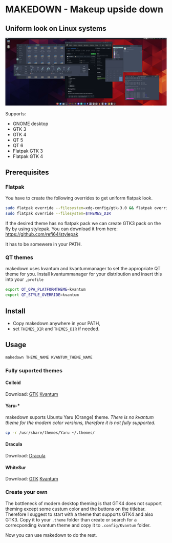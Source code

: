 # MAKEDOWN - Makeup upside down 
## Uniform look on Linux systems

![Nordic](doc/img/Nordic.png)

Supports:
- GNOME desktop
- GTK 3
- GTK 4
- QT 5
- QT 6
- Flatpak GTK 3
- Flatpak GTK 4

## Prerequisites

### Flatpak
You have to create the following overrides to get uniform flatpak look.

```bash
sudo flatpak override --filesystem=xdg-config/gtk-3.0 && flatpak override --filesystem=xdg-config/gtk-4.0
sudo flatpak override --filesystem=$THEMES_DIR
```
If the desired theme has no flatpak pack we can create GTK3 pack on the fly by using stylepak. You can download it from here: https://github.com/refi64/stylepak

It has to be somewere in your PATH.

### QT themes

makedown uses kvantum and kvantummanager to set the appropriate QT theme for you. Install kvantummanager for your distribution and insert this into your `,profile`

```bash
export QT_QPA_PLATFORMTHEME=kvantum
export QT_STYLE_OVERRIDE=kvantum
```

## Install
- Copy makedown anywhere in your PATH,
- set `THEMES_DIR` and `THEMES_DIR` if needed.

## Usage

```bash
makedown THEME_NAME KVANTUM_THEME_NAME
```
### Fully suported themes
#### Colloid 

Download: [GTK](https://github.com/vinceliuice/Colloid-gtk-theme) [Kvantum](https://github.com/vinceliuice/Colloid-kde)

#### Yaru-*
makedown suports Ubuntu Yaru (Orange) theme. *There is no kvantum theme for the modern color versions, therefore it is not fully supported.*

```bash
cp -r /usr/share/themes/Yaru ~/.themes/
```
#### Dracula

Download: [Dracula](https://draculatheme.com/)

#### WhiteSur
Download:  [GTK](https://github.com/vinceliuice/WhiteSur-gtk-theme) [Kvantum](https://github.com/vinceliuice/WhiteSur-kde)

### Create your own
The bottleneck of modern desktop theming is that GTK4 does not support theming except some custum color and the buttons on the titlebar. Therefore I suggest to start with a theme that supports GTK4 and also GTK3. Copy it to your `.theme` folder than create or search for a correcponding kvantum theme and copy it to `.config/Kvantum` folder.

Now you can use makedown to do the rest.

